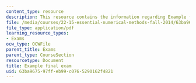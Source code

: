 ```yaml
---
content_type: resource
description: This resource contains the information regarding Example final exam.
file: /media/courses/22-15-essential-numerical-methods-fall-2014/63ba967597ffeb99c0765290162f4821_MIT22_15F14_final_ex.pdf
file_type: application/pdf
learning_resource_types:
- Exams
ocw_type: OCWFile
parent_title: Exams
parent_type: CourseSection
resourcetype: Document
title: Example final exam
uid: 63ba9675-97ff-eb99-c076-5290162f4821
---
```

